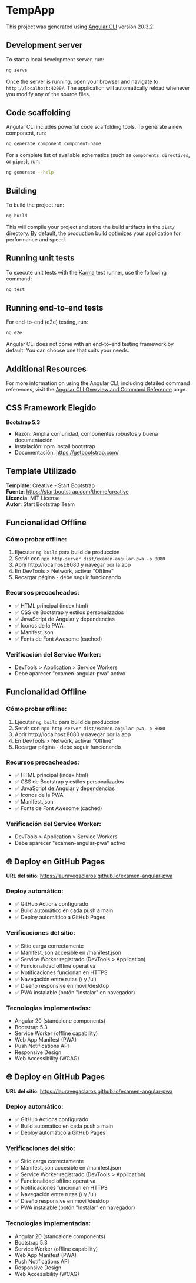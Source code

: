 # TempApp

This project was generated using [Angular CLI](https://github.com/angular/angular-cli) version 20.3.2.

## Development server

To start a local development server, run:

```bash
ng serve
```

Once the server is running, open your browser and navigate to `http://localhost:4200/`. The application will automatically reload whenever you modify any of the source files.

## Code scaffolding

Angular CLI includes powerful code scaffolding tools. To generate a new component, run:

```bash
ng generate component component-name
```

For a complete list of available schematics (such as `components`, `directives`, or `pipes`), run:

```bash
ng generate --help
```

## Building

To build the project run:

```bash
ng build
```

This will compile your project and store the build artifacts in the `dist/` directory. By default, the production build optimizes your application for performance and speed.

## Running unit tests

To execute unit tests with the [Karma](https://karma-runner.github.io) test runner, use the following command:

```bash
ng test
```

## Running end-to-end tests

For end-to-end (e2e) testing, run:

```bash
ng e2e
```

Angular CLI does not come with an end-to-end testing framework by default. You can choose one that suits your needs.

## Additional Resources

For more information on using the Angular CLI, including detailed command references, visit the [Angular CLI Overview and Command Reference](https://angular.dev/tools/cli) page.

## CSS Framework Elegido

**Bootstrap 5.3**
- Razón: Amplia comunidad, componentes robustos y buena documentación
- Instalación: npm install bootstrap
- Documentación: https://getbootstrap.com/


## Template Utilizado

**Template**: Creative - Start Bootstrap  
**Fuente**: https://startbootstrap.com/theme/creative  
**Licencia**: MIT License  
**Autor**: Start Bootstrap Team


## Funcionalidad Offline

### Cómo probar offline:
1. Ejecutar `ng build` para build de producción
2. Servir con `npx http-server dist/examen-angular-pwa -p 8080`
3. Abrir http://localhost:8080 y navegar por la app
4. En DevTools > Network, activar "Offline"
5. Recargar página - debe seguir funcionando

### Recursos precacheados:
- ✅ HTML principal (index.html)
- ✅ CSS de Bootstrap y estilos personalizados
- ✅ JavaScript de Angular y dependencias
- ✅ Iconos de la PWA
- ✅ Manifest.json
- ✅ Fonts de Font Awesome (cached)

### Verificación del Service Worker:
- DevTools > Application > Service Workers
- Debe aparecer "examen-angular-pwa" activo


## Funcionalidad Offline

### Cómo probar offline:
1. Ejecutar `ng build` para build de producción
2. Servir con `npx http-server dist/examen-angular-pwa -p 8080`
3. Abrir http://localhost:8080 y navegar por la app
4. En DevTools > Network, activar "Offline"
5. Recargar página - debe seguir funcionando

### Recursos precacheados:
- ✅ HTML principal (index.html)
- ✅ CSS de Bootstrap y estilos personalizados
- ✅ JavaScript de Angular y dependencias
- ✅ Iconos de la PWA
- ✅ Manifest.json
- ✅ Fonts de Font Awesome (cached)

### Verificación del Service Worker:
- DevTools > Application > Service Workers
- Debe aparecer "examen-angular-pwa" activo


## 🌐 Deploy en GitHub Pages

**URL del sitio**: https://lauravegaclaros.github.io/examen-angular-pwa

### Deploy automático:
- ✅ GitHub Actions configurado
- ✅ Build automático en cada push a main
- ✅ Deploy automático a GitHub Pages

### Verificaciones del sitio:
- ✅ Sitio carga correctamente
- ✅ Manifest.json accesible en /manifest.json
- ✅ Service Worker registrado (DevTools > Application)
- ✅ Funcionalidad offline operativa
- ✅ Notificaciones funcionan en HTTPS
- ✅ Navegación entre rutas (/ y /ui)
- ✅ Diseño responsive en móvil/desktop
- ✅ PWA instalable (botón "Instalar" en navegador)

### Tecnologías implementadas:
- Angular 20 (standalone components)
- Bootstrap 5.3
- Service Worker (offline capability)
- Web App Manifest (PWA)
- Push Notifications API
- Responsive Design
- Web Accessibility (WCAG)


## 🌐 Deploy en GitHub Pages

**URL del sitio**: https://lauravegaclaros.github.io/examen-angular-pwa

### Deploy automático:
- ✅ GitHub Actions configurado
- ✅ Build automático en cada push a main
- ✅ Deploy automático a GitHub Pages

### Verificaciones del sitio:
- ✅ Sitio carga correctamente
- ✅ Manifest.json accesible en /manifest.json
- ✅ Service Worker registrado (DevTools > Application)
- ✅ Funcionalidad offline operativa
- ✅ Notificaciones funcionan en HTTPS
- ✅ Navegación entre rutas (/ y /ui)
- ✅ Diseño responsive en móvil/desktop
- ✅ PWA instalable (botón "Instalar" en navegador)

### Tecnologías implementadas:
- Angular 20 (standalone components)
- Bootstrap 5.3
- Service Worker (offline capability)
- Web App Manifest (PWA)
- Push Notifications API
- Responsive Design
- Web Accessibility (WCAG)

